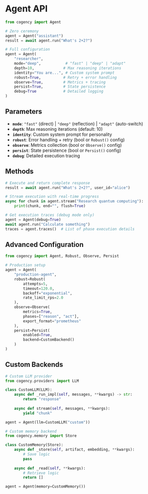 # Agent API

```python
from cogency import Agent

# Zero ceremony
agent = Agent("assistant")
result = await agent.run("What's 2+2?")

# Full configuration
agent = Agent(
    "researcher",
    mode="deep",           # "fast" | "deep" | "adapt" 
    depth=10,             # Max reasoning iterations
    identity="You are...", # Custom system prompt
    robust=True,          # Retry + error handling
    observe=True,         # Metrics + tracing
    persist=True,         # State persistence
    debug=True            # Detailed logging
)
```

## Parameters

- **`mode`**: `"fast"` (direct) | `"deep"` (reflection) | `"adapt"` (auto-switch)
- **`depth`**: Max reasoning iterations (default: 10)
- **`identity`**: Custom system prompt for personality
- **`robust`**: Error handling + retry (bool or `Robust()` config)
- **`observe`**: Metrics collection (bool or `Observe()` config) 
- **`persist`**: State persistence (bool or `Persist()` config)
- **`debug`**: Detailed execution tracing

## Methods

```python
# Execute and return complete response
result = await agent.run("What's 2+2?", user_id="alice")

# Stream execution with real-time progress
async for chunk in agent.stream("Research quantum computing"):
    print(chunk, end="", flush=True)

# Get execution traces (debug mode only)
agent = Agent(debug=True)
await agent.run("Calculate something")
traces = agent.traces()  # List of phase execution details
```

## Advanced Configuration

```python
from cogency import Agent, Robust, Observe, Persist

# Production setup
agent = Agent(
    "production-agent",
    robust=Robust(
        attempts=5,
        timeout=120.0,
        backoff="exponential",
        rate_limit_rps=2.0
    ),
    observe=Observe(
        metrics=True,
        phases=["reason", "act"],
        export_format="prometheus"
    ),
    persist=Persist(
        enabled=True,
        backend=CustomBackend()
    )
)
```

## Custom Backends

```python
# Custom LLM provider
from cogency.providers import LLM

class CustomLLM(LLM):
    async def _run_impl(self, messages, **kwargs) -> str:
        return "response"
    
    async def stream(self, messages, **kwargs):
        yield "chunk"

agent = Agent(llm=CustomLLM("custom"))

# Custom memory backend  
from cogency.memory import Store

class CustomMemory(Store):
    async def _store(self, artifact, embedding, **kwargs):
        # Save logic
        pass
    
    async def _read(self, **kwargs):
        # Retrieve logic
        return []

agent = Agent(memory=CustomMemory())
```